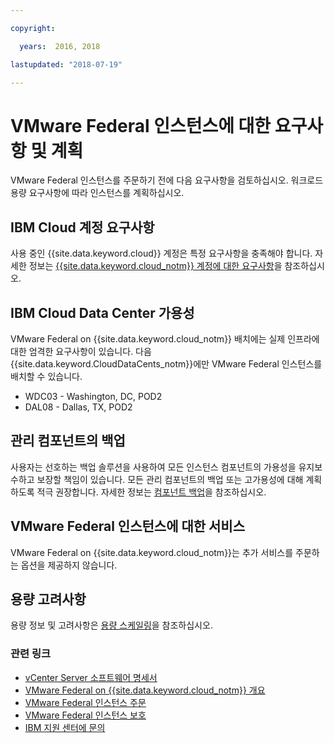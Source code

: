 ```yaml
---

copyright:

  years:  2016, 2018

lastupdated: "2018-07-19"

---
```


# VMware Federal 인스턴스에 대한 요구사항 및 계획

VMware Federal 인스턴스를 주문하기 전에 다음 요구사항을 검토하십시오. 워크로드 용량 요구사항에 따라 인스턴스를 계획하십시오.

## IBM Cloud 계정 요구사항

사용 중인 {{site.data.keyword.cloud}} 계정은 특정 요구사항을 충족해야 합니다. 자세한 정보는 [{{site.data.keyword.cloud_notm}} 계정에 대한 요구사항](../vmonic/slaccountrequirement.html)을 참조하십시오.

## IBM Cloud Data Center 가용성

VMware Federal on {{site.data.keyword.cloud_notm}} 배치에는 실제 인프라에 대한 엄격한 요구사항이 있습니다. 다음 {{site.data.keyword.CloudDataCents_notm}}에만 VMware Federal 인스턴스를 배치할 수 있습니다.
- WDC03 - Washington, DC, POD2
- DAL08 - Dallas, TX, POD2

## 관리 컴포넌트의 백업

사용자는 선호하는 백업 솔루션을 사용하여 모든 인스턴스 컴포넌트의 가용성을 유지보수하고 보장할 책임이 있습니다. 모든 관리 컴포넌트의 백업 또는 고가용성에 대해 계획하도록 적극 권장합니다. 자세한 정보는 [컴포넌트 백업](../archiref/solution/solution_backingup.html)을 참조하십시오.

## VMware Federal 인스턴스에 대한 서비스

VMware Federal on {{site.data.keyword.cloud_notm}}는 추가 서비스를 주문하는 옵션을 제공하지 않습니다.

## 용량 고려사항

용량 정보 및 고려사항은 [용량 스케일링](../archiref/solution/solution_scaling.html)을 참조하십시오.

### 관련 링크

* [vCenter Server 소프트웨어 명세서](vc_bom.html)
* [VMware Federal on {{site.data.keyword.cloud_notm}} 개요](vc_fed_overview.html)
* [VMware Federal 인스턴스 주문](vc_fed_orderinginstance.html)
* [VMware Federal 인스턴스 보호](vc_fed_securinginstance.html)
* [IBM 지원 센터에 문의](../vmonic/trbl_support.html)
